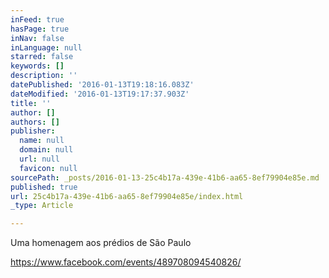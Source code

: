 ```yaml
---
inFeed: true
hasPage: true
inNav: false
inLanguage: null
starred: false
keywords: []
description: ''
datePublished: '2016-01-13T19:18:16.083Z'
dateModified: '2016-01-13T19:17:37.903Z'
title: ''
author: []
authors: []
publisher:
  name: null
  domain: null
  url: null
  favicon: null
sourcePath: _posts/2016-01-13-25c4b17a-439e-41b6-aa65-8ef79904e85e.md
published: true
url: 25c4b17a-439e-41b6-aa65-8ef79904e85e/index.html
_type: Article

---
```

Uma homenagem aos prédios de São Paulo

https://www.facebook.com/events/489708094540826/